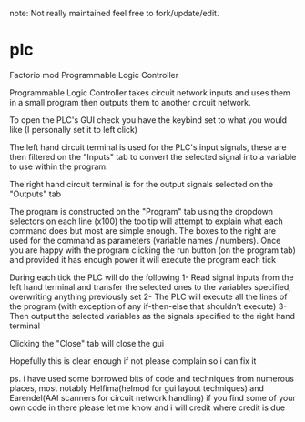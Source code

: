 note: Not really maintained feel free to fork/update/edit.

# plc
Factorio mod Programmable Logic Controller

Programmable Logic Controller takes circuit network inputs and uses them in a small program then outputs them to another circuit network. 

To open the PLC's GUI check you have the keybind set to what you would like (I personally set it to left click)

The left hand circuit terminal is used for the PLC's input signals, these are then filtered on the "Inputs" tab to convert the selected signal into a variable to use within the program. 

The right hand circuit terminal is for the output signals selected on the "Outputs" tab

The program is constructed on the "Program" tab using the dropdown selectors on each line (x100) the tooltip will attempt to explain what each command does but most are simple enough. The boxes to the right are used for the command as parameters (variable names / numbers). Once you are happy with the program clicking the run button (on the program tab) and provided it has enough power it will execute the program each tick

During each tick the PLC will do the following
1- Read signal inputs from the left hand terminal and transfer the selected ones to the variables specified, overwriting anything previously set
2- The PLC will execute all the lines of the program (with exception of any if-then-else that shouldn't execute)
3- Then output the selected variables as the signals specified to the right hand terminal

Clicking the "Close" tab will close the gui

Hopefully this is clear enough if not please complain so i can fix it

ps. i have used some borrowed bits of code and techniques from numerous places, most notably Helfima(helmod for gui layout techniques) and Earendel(AAI scanners for circuit network handling) if you find some of your own code in there please let me know and i will credit where credit is due
